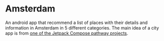 Amsterdam
========================
An android app that recommend a list of places with their details and information in Amsterdam in 5 different categories. The main idea of a city app is from [one of the Jetpack Compose pathway projects](https://developer.android.com/codelabs/basic-android-kotlin-compose-my-city?continue=https%3A%2F%2Fdeveloper.android.com%2Fcourses%2Fpathways%2Fandroid-basics-compose-unit-4-pathway-3%3F_gl%3D1*sigghc*_up*MQ..*_ga*NDE2MDg0OTYwLjE3MzQxMDc0NTY.*_ga_6HH9YJMN9M*MTczNDExNTczOC4yLjAuMTczNDExNTczOC4wLjAuMTkyODE1MzA3Mw..%23codelab-https%3A%2F%2Fdeveloper.android.com%2Fcodelabs%2Fbasic-android-kotlin-compose-my-city&_gl=1*bu0u6x*_up*MQ..*_ga*Mzk1NjA4ODQwLjE3MzQ1NDQyOTU.*_ga_6HH9YJMN9M*MTczNDU0NDI5NS4xLjAuMTczNDU0NDI5NS4wLjAuNzQyNzI3NjY1#0).

